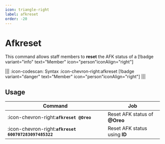 ```yaml
---
icon: triangle-right
label: afkreset
order: -20
---
```


# Afkreset

This command allows staff members to **reset** the AFK status of a [!badge variant="info" text="Member" icon="person"iconAlign="right"]

||| :icon-codescan: Syntax
:icon-chevron-right:afkreset [!badge variant="danger" text="Member" icon="person"iconAlign="right"]
|||

## Usage

| Command                                               | Job                           |
| ----------------------------------------------------- | ----------------------------- |
| :icon-chevron-right:**`afkreset @Oreo`**              | Reset AFK status of **@Oreo** |
| :icon-chevron-right:**`afkreset 600707283097485322`** | Reset AFK status using **ID** |
